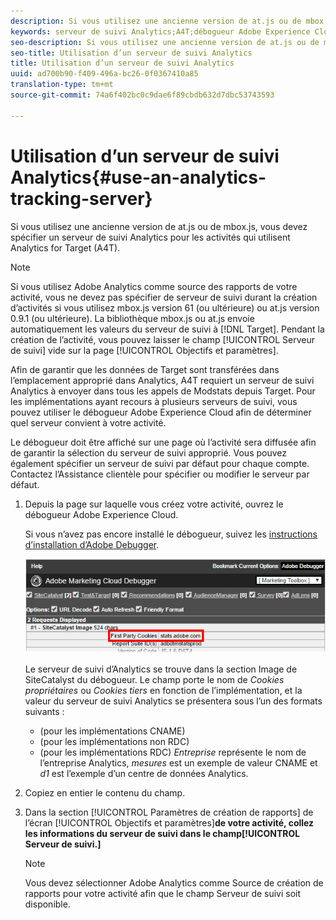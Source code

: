 ```yaml
---
description: Si vous utilisez une ancienne version de at.js ou de mbox.js, vous devez spécifier un serveur de suivi Analytics pour les activités qui utilisent Analytics for Target (A4T).
keywords: serveur de suivi Analytics;A4T;débogueur Adobe Experience Cloud;source de rapports
seo-description: Si vous utilisez une ancienne version de at.js ou de mbox.js, vous devez spécifier un serveur de suivi Analytics pour les activités qui utilisent Analytics for Target (A4T).
seo-title: Utilisation d’un serveur de suivi Analytics
title: Utilisation d’un serveur de suivi Analytics
uuid: ad700b90-f409-496a-bc26-0f0367410a85
translation-type: tm+mt
source-git-commit: 74a6f402bc0c9dae6f89cbdb632d7dbc53743593

---
```



# Utilisation d’un serveur de suivi Analytics{#use-an-analytics-tracking-server}

Si vous utilisez une ancienne version de at.js ou de mbox.js, vous devez spécifier un serveur de suivi Analytics pour les activités qui utilisent Analytics for Target (A4T).

>[!NOTE]
>
>Si vous utilisez Adobe Analytics comme source des rapports de votre activité, vous ne devez pas spécifier de serveur de suivi durant la création d’activités si vous utilisez mbox.js version 61 (ou ultérieure) ou at.js version 0.9.1 (ou ultérieure). La bibliothèque mbox.js ou at.js envoie automatiquement les valeurs du serveur de suivi à [!DNL Target]. Pendant la création de l’activité, vous pouvez laisser le champ [!UICONTROL Serveur de suivi] vide sur la page [!UICONTROL Objectifs et paramètres].

Afin de garantir que les données de Target sont transférées dans l’emplacement approprié dans Analytics, A4T requiert un serveur de suivi Analytics à envoyer dans tous les appels de Modstats depuis Target. Pour les implémentations ayant recours à plusieurs serveurs de suivi, vous pouvez utiliser le débogueur Adobe Experience Cloud afin de déterminer quel serveur convient à votre activité.

Le débogueur doit être affiché sur une page où l’activité sera diffusée afin de garantir la sélection du serveur de suivi approprié. Vous pouvez également spécifier un serveur de suivi par défaut pour chaque compte. Contactez l’Assistance clientèle pour spécifier ou modifier le serveur par défaut.

1. Depuis la page sur laquelle vous créez votre activité, ouvrez le débogueur Adobe Experience Cloud.

   Si vous n’avez pas encore installé le débogueur, suivez les [instructions d’installation d’Adobe Debugger](https://marketing.adobe.com/resources/help/en_US/sc/implement/debugger_install.html).

   ![](assets/Screen_DebuggerTrackServ.png)

   Le serveur de suivi d’Analytics se trouve dans la section Image de SiteCatalyst du débogueur. Le champ porte le nom de *Cookies propriétaires* ou *Cookies tiers* en fonction de l’implémentation, et la valeur du serveur de suivi Analytics se présentera sous l’un des formats suivants :

   * (pour les implémentations CNAME)
   * (pour les implémentations non RDC)
   * (pour les implémentations RDC)
   *Entreprise* représente le nom de l’entreprise Analytics, *mesures* est un exemple de valeur CNAME et *d1* est l’exemple d’un centre de données Analytics.
1. Copiez en entier le contenu du champ.
1. Dans la section [!UICONTROL Paramètres de création de rapports] de l’écran [!UICONTROL Objectifs et paramètres]**de votre activité, collez les informations du serveur de suivi dans le champ[!UICONTROL Serveur de suivi.]**

   >[!NOTE]
   >
   >Vous devez sélectionner Adobe Analytics comme Source de création de rapports pour votre activité afin que le champ Serveur de suivi soit disponible.


